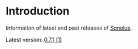 # Introduction

Information of latest and past releases of [Sonolus](https://sonolus.com).

Latest version: [0.7.1 (1)](./versions/0.7.1_1.md)
